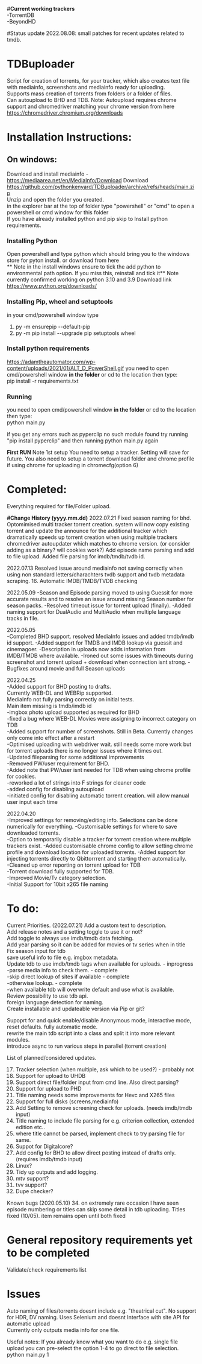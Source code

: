 #**Current working trackers**   
-TorrentDB   
-BeyondHD   
    
#Status update 2022.08.08: small patches for recent updates related to tmdb.
   
# TDBuploader  
Script for creation of torrents, for your tracker, which also creates text file with mediainfo, screenshots and mediainfo ready for uploading.  
Supports mass creation of torrents from folders or a folder of files.  
Can autoupload to BHD and TDB.
Note: Autoupload requires chrome support and chromedriver matching your chrome version from here https://chromedriver.chromium.org/downloads

# Installation Instructions:
## On windows:  
Download and install mediainfo - https://mediaarea.net/en/MediaInfo/Download
Download https://github.com/pythonkenyard/TDBuploader/archive/refs/heads/main.zip  
Unzip and open the folder you created.  
in the explorer bar at the top of folder type "powershell" or "cmd" to open a powershell or cmd window for this folder    
If you have already installed python and pip skip to Install python requirements.  


### Installing Python  
Open powershell and type python which should bring you to the windows store for pyton install. or download from here  
** Note in the install windows ensure to tick the add python to environmental path option. If you miss this, reinstall and tick it**
Note currently confirmed working on python 3.10 and 3.9
Download link https://www.python.org/downloads/

### Installing Pip, wheel and setuptools
in your cmd/powershell window type  
1. py -m ensurepip --default-pip
2. py -m pip install --upgrade pip setuptools wheel

### Install python requirements
https://adamtheautomator.com/wp-content/uploads/2021/01/ALT_D_PowerShell.gif
you need to open cmd/powershell window **in the folder** or cd to the location then type:  
pip install -r requirements.txt  
  
### Running  
you need to open cmd/powershell window **in the folder** or cd to the location then type:    
python main.py  

if you get any errors such as pyperclip no such module found try running "pip install pyperclip" and then running python main.py again

**First RUN**
Note 1st setup You need to setup a tracker. Setting will save for future.
You also need to setup a torrent download folder and chrome profile if using chrome for uploading in chromecfg(option 6)
  
# Completed:  
Everything required for file/Folder upload.
    
    
**#Change History (yyyy.mm.dd)**
2022.07.21
Fixed season naming for bhd.
Optomimised multi tracker torrent creation. system will now copy existing torrent and update the announce for the additional tracker which dramatically speeds up torrent creation when using multiple trackers
chromedriver autoupdater which matches to chrome version. (or consider adding as a binary? will cookies work?)
Add episode name parsing and add to file upload.
Added file parsing for imdb/tmdb/tvdb id.

2022.07.13
Resolved issue around mediainfo not saving correctly when using non standard letters/charachters
tvdb support and tvdb metadata scraping.
16. Automatic IMDB/TMDB/TVDB checking

2022.05.09
-Season and Episode parsing moved to using Guessit for more accurate results and to resolve an issue around missing Season number for season packs.
-Resolved timeout issue for torrent upload (finally).
-Added naming support for DualAudio and MultiAudio when multiple language tracks in file.

2022.05.05   
-Completed BHD support. resolved MediaInfo issues and added tmdb/imdb id support.
-Added support for TMDB and IMDB lookup via guessit and cinemagoer.
-Description in uploads now adds information from IMDB/TMDB where available.
-Ironed out some issues with timeouts during screenshot and torrent upload + download when connection isnt strong.
-Bugfixes around movie and full Season uploads

2022.04.25   
-Added support for BHD posting to drafts.    
  Currently WEB-DL and WEBRip supported.   
  MediaInfo not fully parsing correctly on initial tests.   
  Main item missing is tmdb/imdb id   
-imgbox photo upload supported as required for BHD   
-fixed a bug where WEB-DL Movies were assigning to incorrect category on TDB   
-Added support for number of screenshots. Still in Beta. Currently changes only come into effect after a restart   
-Optimised uploading with webdriver wait. still needs some more work but for torrent uploads there is no longer issues where it times out.   
-Updated fileparsing for some additional improvements   
-Removed PW/user requirement for BHD.    
-Added note that PW/user isnt needed for TDB when using chrome profile for cookies.   
-reworked a lot of strings into F strings for cleaner code   
-added config for disabling autoupload    
-initiated config for disabling automatic torrent creation. will allow manual user input each time   

   
2022.04.20    
-Improved settings for removing/editing info. Selections can be done numerically for everything.
-Customisable settings for where to save downloaded torrents.   
-Option to temporarily disable a tracker for torrent creation where multiple trackers exist.
-Added customisable chrome config to allow setting chrome profile and download location for uploaded torrents.
-Added support for injecting torrents directly to Qbittorrrent and starting them automatically.    
-Cleaned up error reporting on torrent upload for TDB    
-Torrent download fully supported for TDB.    
-Improved Movie/Tv category selection.   
-Initial Support for 10bit x265 file naming



# To do:  
Current Priorities. (2022.07.21)
Add a custom text to description.   
Add release notes and a setting toggle to use it or not?   
Add toggle to always use imdb/tmdb data fetching.   
Add year parsing so it can be added for movies or tv series when in title   
Fix season input for tdb   
save useful info to file e.g. imgbox metadata.   
Update tdb to use imdb/tmdb tags when available for uploads. - inprogress   
-parse media info to check them. - complete    
-skip direct lookup of sites if available - complete   
-otherwise lookup. - complete   
-when available tdb will overwrite default and use what is available.   
Review possibility to use tdb api.   
foreign language detection for naming.   
Create installable and updateable version via Pip or git?    

Supoprt for and quick enable/disable Anonymous mode, interactive mode, reset defaults. fully automatic mode.  
rewrite the main tdb script into a class and split it into more relevant modules.   
introduce async to run various steps in parallel (torrent creation)   
   
List of planned/considered updates.   
   
17. Tracker selection (when multiple, ask which to be used?) - probably not   
20. Support for upload to UHDB   
21. Support direct file/folder input from cmd line. Also direct parsing?   
22. Support for upload to PHD   
23. Title naming needs some improvements for Hevc and X265 files   
25. Support for full disks (screens,mediainfo)   
26. Add Setting to remove screening check for uploads. (needs imdb/tmdb input)   
27. Title naming to include file parsing for e.g. criterion collection, extended edition etc..   
28. where title cannot be parsed, implement check to try parsing file for same.   
30. Suppot for Digitalcore?   
32. Add config for BHD to allow direct posting instead of drafts only. (requires imdb/tmdb input)   
33. Linux?   
34. Tidy up outputs and add logging.   
35. mtv support?   
36. tvv support? 
37. Dupe checker?   

Known bugs (2020.05.10)
34. on extremely rare occasion I have seen episode numbering or titles can skip some detail in tdb uploading. Titles fixed (10/05). item remains open until both fixed
  
# General repository requirements yet to be completed  
Validate/check requirements list  
  
# Issues  
Auto naming of files/torrents doesnt include e.g. "theatrical cut". No support for HDR, DV naming.
Uses Selenium and doesnt Interface with site API for automatic upload   
Currently only outputs media info for one file.

Useful notes:
If you already know what you want to do e.g. single file upload you can pre-select the option 1-4 to go direct to file selection.   
python main.py 1
